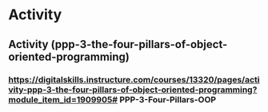 # Activity

## Activity (ppp-3-the-four-pillars-of-object-oriented-programming)

### https://digitalskills.instructure.com/courses/13320/pages/activity-ppp-3-the-four-pillars-of-object-oriented-programming?module_item_id=1909905# PPP-3-Four-Pillars-OOP
